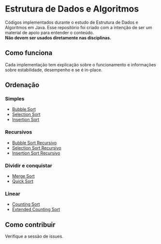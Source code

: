 # Estrutura de Dados e Algoritmos
Códigos implementados durante o estudo de Estrutura de Dados e Algoritmos em Java. Esse repositório foi criado com a intenção de ser um material de apoio para entender o conteúdo.
<br> **Não devem ser usados diretamente nas disciplinas.**

## Como funciona
Cada implementação tem explicação sobre o funcionamento e informações sobre estabilidade, desempenho e se é in-place.


## Ordenação
 ### Simples
 - [Bubble Sort](Algoritmos/simples/BubbleSort.java)
 - [Selection Sort](Algoritmos/simples/SelectionSort.java)
 - [Insertion Sort](Algoritmos/simples/InsertionSort.java)
 
 ### Recursivos
 - [Bubble Sort Recursivo](Algoritmos/recursivos/BubbleRecursivo.java)
 - [Selection Sort Recursivo](Algoritmos/recursivos/SelectionRecursivo.java)
 - [Insertion Sort Recursivo](Algoritmos/recursivos/InsertionRecursivo.java)
 
 ### Dividir e conquistar
 - [Merge Sort](Algoritmos/dividirConquistar/MergeSort.java)
 - [Quick Sort](Algoritmos/dividirConquistar/QuickSort.java)

 ### Linear
 - [Counting Sort](Algoritmos/linear/CountingSort.java)
 - [Extended Counting Sort](Algoritmos/linear/ExtendedCountingSort.java)
  
  ## Como contribuir
  Verifique a sessão de issues.
